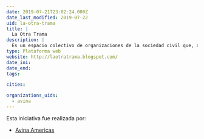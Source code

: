 ```yaml
---
date: 2019-07-21T23:02:24.000Z
date_last_modified: 2019-07-22
uid: la-otra-trama
title: |
  La Otra Trama
description: |
  Es un espacio colectivo de organizaciones de la sociedad civil que, a través de un enfoque multidisciplinario, busca articular acciones en torno al problema del crimen organizado en la sociedad argentina.
type: Plataforma web
website: http://laotratrama.blogspot.com/
date_ini: 
date_end: 
tags:

cities: 

organizations_uids:
  - avina
---
```


Esta iniciativa fue realizada por:

- [Avina Americas](/organizaciones/avina)
